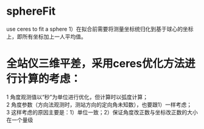 # sphereFit
use ceres to fit a sphere 
1）在拟合前需要将测量坐标统归化到基于球心的坐标上，即所有坐标加上一人平均值。  
  
  
# 全站仪三维平差，采用ceres优化方法进行计算的考虑：  
1 角度观测值以“秒”为单位进行优化，但计算时以弧度计算；  
2 角度参数（方向法观测时，测站方向的定向角未知数），也要跟1）一样考虑；  
3 这样考虑的原因主要是：1）单位一致；2）保证角度改正数与坐标改正数的大小在一个量级  
